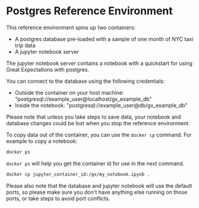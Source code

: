 # Postgres Reference Environment

This reference environment spins up two containers:

- A postgres database pre-loaded with a sample of one month of NYC taxi trip data
- A jupyter notebook server

The jupyter notebook server contains a notebook with a quickstart for using Great Expectations with postgres.

You can connect to the database using the following credentials:

- Outside the container on your host machine: "postgresql://example_user@localhost/gx_example_db"
- Inside the notebook: "postgresql://example_user@db/gx_example_db"

Please note that unless you take steps to save data, your notebook and database changes could be lost when you stop the reference environment.

To copy data out of the container, you can use the `docker cp` command. For example to copy a notebook:

```bash
docker ps
```

`docker ps` will help you get the container id for use in the next command.

```bash
docker cp jupyter_container_id:/gx/my_notebook.ipynb .
```

Please also note that the database and jupyter notebook will use the default ports, so please make sure you don't have anything else running on those ports, or take steps to avoid port conflicts.
